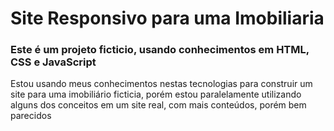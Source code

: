 # Site Responsivo para uma Imobiliaria

### Este é um projeto ficticio, usando conhecimentos em HTML, CSS e JavaScript 

Estou usando meus conhecimentos nestas tecnologias para construir um site para uma imobiliário ficticia, porém estou paralelamente 
utilizando alguns dos conceitos em um site real, com mais conteúdos, porém bem parecidos
